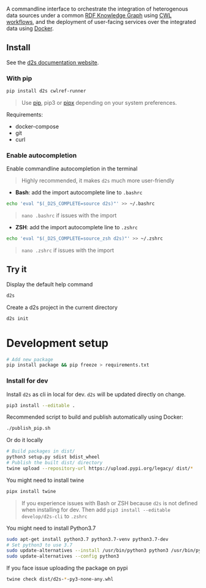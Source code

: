 A commandline interface to orchestrate the integration of heterogenous data sources under a common [RDF Knowledge Graph](https://www.w3.org/RDF/) using [CWL workflows](https://www.commonwl.org/), and the deployment of user-facing services over the integrated data using [Docker](https://www.docker.com/).

## Install 

See the [d2s documentation website](https://d2s.semanticscience.org/docs/d2s-installation).

### With pip

```bash
pip install d2s cwlref-runner
```

> Use [pip](https://pypi.org/project/pip/), pip3 or [pipx](https://pipxproject.github.io/pipx/) depending on your system preferences.

Requirements:

* docker-compose
* git
* curl

### Enable autocompletion

Enable commandline autocompletion in the terminal

> Highly recommended, it makes `d2s` much more user-friendly

* **Bash**: add the import autocomplete line to `.bashrc`

```bash
echo 'eval "$(_D2S_COMPLETE=source d2s)"' >> ~/.bashrc
```

> `nano .bashrc` if issues with the import 

* **ZSH**: add the import autocomplete line to `.zshrc`

```bash
echo 'eval "$(_D2S_COMPLETE=source_zsh d2s)"' >> ~/.zshrc
```

> `nano .zshrc` if issues with the import 

## Try it

Display the default help command

```bash
d2s
```

Create a d2s project in the current directory

```bash
d2s init
```

# Development setup

```bash
# Add new package
pip install package && pip freeze > requirements.txt
```

### Install for dev

Install `d2s` as cli in local for dev. `d2s` will be updated directly on change.

```bash
pip3 install --editable .
```

Recommended script to build and publish automatically using Docker:

```bash
./publish_pip.sh
```

Or do it locally 

```bash
# Build packages in dist/
python3 setup.py sdist bdist_wheel
# Publish the built dist/ directory
twine upload --repository-url https://upload.pypi.org/legacy/ dist/*
```

You might need to install twine

```bash
pipx install twine
```

> If you experience issues with Bash or ZSH because `d2s` is not defined when installing for dev. Then add `pip3 install --editable develop/d2s-cli` to `.zshrc`

You might need to install Python3.7

```bash
sudo apt-get install python3.7 python3.7-venv python3.7-dev
# Set python3 to use 3.7
sudo update-alternatives --install /usr/bin/python3 python3 /usr/bin/python3.7 1
sudo update-alternatives --config python3
```

If you face issue uploading the package on pypi

```bash
twine check dist/d2s-*-py3-none-any.whl
```